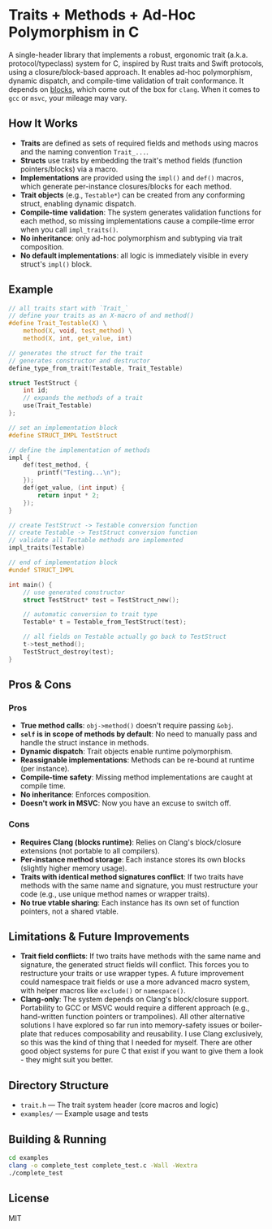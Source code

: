 # Traits + Methods + Ad-Hoc Polymorphism in C

A single-header library that implements a robust, ergonomic trait (a.k.a. protocol/typeclass) system for C, inspired by Rust traits and Swift protocols, using a closure/block-based approach. It enables ad-hoc polymorphism, dynamic dispatch, and compile-time validation of trait conformance. It depends on [blocks](https://en.wikipedia.org/wiki/Blocks_(C_language_extension)), which come out of the box for `clang`. When it comes to `gcc` or `msvc`, your mileage may vary.

## How It Works

- **Traits** are defined as sets of required fields and methods using macros and the naming convention `Trait_...`. 
- **Structs** use traits by embedding the trait's method fields (function pointers/blocks) via a macro.
- **Implementations** are provided using the `impl()` and `def()` macros, which generate per-instance closures/blocks for each method.
- **Trait objects** (e.g., `Testable*`) can be created from any conforming struct, enabling dynamic dispatch.
- **Compile-time validation**: The system generates validation functions for each method, so missing implementations cause a compile-time error when you call `impl_traits()`.
- **No inheritance**: only ad-hoc polymorphism and subtyping via trait composition.
- **No default implementations**: all logic is immediately visible in every struct's `impl()` block.

## Example

```c
// all traits start with `Trait_`
// define your traits as an X-macro of and method()
#define Trait_Testable(X) \
    method(X, void, test_method) \
    method(X, int, get_value, int)

// generates the struct for the trait
// generates constructor and destructor
define_type_from_trait(Testable, Trait_Testable)

struct TestStruct {
    int id;
    // expands the methods of a trait
    use(Trait_Testable)
};

// set an implementation block
#define STRUCT_IMPL TestStruct

// define the implementation of methods
impl {
    def(test_method, {
        printf("Testing...\n");
    });
    def(get_value, (int input) {
        return input * 2;
    });
}

// create TestStruct -> Testable conversion function
// create Testable -> TestStruct conversion function
// validate all Testable methods are implemented
impl_traits(Testable)

// end of implementation block
#undef STRUCT_IMPL

int main() {
    // use generated constructor
    struct TestStruct* test = TestStruct_new();

    // automatic conversion to trait type
    Testable* t = Testable_from_TestStruct(test);

    // all fields on Testable actually go back to TestStruct 
    t->test_method();
    TestStruct_destroy(test);
}
```

## Pros & Cons 

### Pros
- **True method calls**: `obj->method()` doesn't require passing `&obj`.
- **`self` is in scope of methods by default**: No need to manually pass and handle the struct instance in methods.
- **Dynamic dispatch**: Trait objects enable runtime polymorphism.
- **Reassignable implementations**: Methods can be re-bound at runtime (per instance).
- **Compile-time safety**: Missing method implementations are caught at compile time.
- **No inheritance**: Enforces composition.
- **Doesn't work in MSVC**: Now you have an excuse to switch off.

### Cons
- **Requires Clang (blocks runtime)**: Relies on Clang's block/closure extensions (not portable to all compilers).
- **Per-instance method storage**: Each instance stores its own blocks (slightly higher memory usage).
- **Traits with identical method signatures conflict**: If two traits have methods with the same name and signature, you must restructure your code (e.g., use unique method names or wrapper traits).
- **No true vtable sharing**: Each instance has its own set of function pointers, not a shared vtable.

## Limitations & Future Improvements

- **Trait field conflicts**: If two traits have methods with the same name and signature, the generated struct fields will conflict. This forces you to restructure your traits or use wrapper types. A future improvement could namespace trait fields or use a more advanced macro system, with helper macros like `exclude()` or `namespace()`.
- **Clang-only**: The system depends on Clang's block/closure support. Portability to GCC or MSVC would require a different approach (e.g., hand-written function pointers or trampolines). All other alternative solutions I have explored so far run into memory-safety issues or boiler-plate that reduces composability and reusability. I use Clang exclusively, so this was the kind of thing that I needed for myself. There are other good object systems for pure C that exist if you want to give them a look - they might suit you better.

## Directory Structure

- `trait.h` — The trait system header (core macros and logic)
- `examples/` — Example usage and tests

## Building & Running

```sh
cd examples
clang -o complete_test complete_test.c -Wall -Wextra
./complete_test
```

## License
MIT
